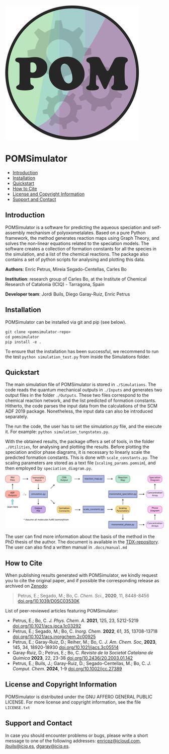 ![](docs/.img/pomsimulator_logo.png)

# POMSimulator

- [Introduction](#Introduction)
- [Installation](#Installation)
- [Quickstart](#Quickstart)
- [How to Cite](#Howtocite)
- [License and Copyright Information](#licenseandcopyrightinformation) 
- [Support and Contact](#supportandcontact)

## Introduction 

POMSimulator is a software for predicting the aqueous speciation and self-assembly mechanism of polyoxometalates. Based on a pure Python framework, the method 
generates reaction maps using Graph Theory, and solves the non-linear equations related to the speciation models. The software creates a collection of formation constants for
all the species in the simulation, and a list of the chemical reactions. The package also contains a set of python scripts for analysing and
plotting this data.

**Authors**: Enric Petrus, Mireia Segado-Centellas, Carles Bo

**Institution**: research group of Carles Bo, at the Institute of Chemical Research of Catalonia (ICIQ) - Tarragona, Spain

**Developer team**: Jordi Buils, Diego Garay-Ruiz, Enric Petrus

## Installation

POMSimulator can be installed via git and pip (see below).

```console
git clone <pomsimulator-repo>
cd pomsimulator
pip install -e .
```

To ensure that the installation has been successful, we recommend to run the test `python simulation_test.py` from inside the Simulations folder. 

## Quickstart 

The main simulation file of POMSimulator is stored in `./Simulations`. The code reads the quantum mechanical outputs in `./Inputs` and generates two
output files in the folder `./Outputs`. These two files correspond to the chemical reaction network, and the list predicted of formation constants. Hitherto, the code parses the input data from the calculations of the SCM ADF 2019 package. Nonetheless, the input data can also be introduced separately. 

The run the code, the user has to set the simulation.py file, and the execute it. For example: `python simulation_tungstates.py`. 

With the obtained results, the package offers a set of tools, in the folder `./Utilities`, for analysing and plotting the results.
Before plotting the speciation and/or phase diagrams, it is necessary to linearly scale the predicted formation constants. This is done with 
`scale_constants.py`. The scaling parameters are stored as a text file (`scaling_params.pomsim`), and then employed by `speciation_diagram.py`.

![](docs/.img/pom_workflow.png)

The user can find more information about the basis of the method in the PhD thesis of the author. The document is available in the [TDX-repository](https://www.tesisenred.net/handle/10803/687274). The user can 
also find a written manual in `.docs/manual.md`


## How to Cite

When publishing results generated with POMSimulator, we kindly request you to cite the original paper, and if possible the corresponding release as archived on [Zenodo](https://zenodo.org/records/10689769):

> Petrus, E.; Segado, M.; Bo, C. *Chem. Sci.*, **2020**, 11, 8448-8456 [doi.org/10.1039/D0SC03530K](https://doi.org/10.1039/D0SC03530K)

List of peer-reviewed articles featuring POMSimulator:
* Petrus, E.; Bo, C. *J. Phys. Chem. A.* **2021**, 125, 23, 5212-5219 [doi.org/10.1021/acs.jpca.1c03292](https://doi.org/10.1021/acs.jpca.1c03292)
* Petrus, E.; Segado, M.; Bo, C. *Inorg. Chem.* **2022**, 61, 35, 13708-13718 [doi.org/10.1021/acs.inorgchem.2c00925](https://pubs.acs.org/doi/abs/10.1021/acs.inorgchem.2c00925)
* Petrus, E.; Garay-Ruiz, D.; Reiher, M.; Bo, C. *J. Am. Chem. Soc*, **2023**, 145, 34, 18920-18930 [doi.org/10.1021/jacs.3c05514](https://pubs.acs.org/doi/full/10.1021/jacs.3c05514)
* Garay-Ruiz, D.; Petrus, E.; Bo, C. *Revista de la Societat Catalana de Quimica* **2023**, 22, 23-38 [doi.org/10.2436/20.2003.01.142](https://revistes.iec.cat/index.php/RSCQ/article/view/150830/148565) 
* Petrus, E.; Buils, J.; Garay-Ruiz, D.; Segado-Centellas, M.; Bo, C. *J. Comput. Chem.* **2024**, 1-9 [doi.org/10.1002/jcc.27389](https://doi.org/10.1002/jcc.27389) 

## License and Copyright Information

POMSimulator is distributed under the GNU AFFERO GENERAL PUBLIC LICENSE. For more license and copyright information, see the file `LICENSE.txt`

## Support and Contact

In case you should encounter problems or bugs, please write a short message to one of the following addresses:
[enricpz@icloud.com](enricpz@icloud.com), [jbuils@iciq.es](jbuils@iciq.es), [dgaray@iciq.es](dgaray@iciq.es).
